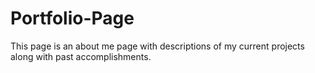 # Portfolio-Page

This page is an about me page with descriptions of my current projects along with past accomplishments. 
